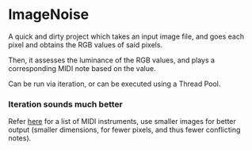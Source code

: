 # ImageNoise

A quick and dirty project which takes an input image file, and goes each pixel and obtains the RGB values of said pixels.

Then, it assesses the luminance of the RGB values, and plays a corresponding MIDI note based on the value.

Can be run via iteration, or can be executed using a Thread Pool.

### Iteration sounds much better
Refer [here](https://soundprogramming.net/file-formats/general-midi-instrument-list/) for a list of MIDI instruments, use smaller images for better output (smaller dimensions, for fewer pixels, and thus fewer conflicting notes).
